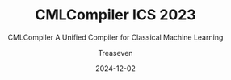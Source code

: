 ---
layout:     post
title:      CMLCompiler ICS 2023
subtitle:   CMLCompiler A Unified Compiler for Classical Machine Learning
date:       2024-12-02
author:     Treaseven
header-img: img/bg24.jpg
catalog: true
tags:
    - Classical Machine Learning
    - Deep Learning
    - Compiler
---